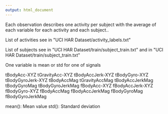 ```yaml
---
output: html_document
---
```

Each observation describes one activity per subject  with the average of each variable for each activity and each subject..

List of activities see in "UCI HAR Dataset/activity_labels.txt"

List of subjects see in "UCI HAR Dataset/train/subject_train.txt" 
and in "UCI HAR Dataset/train/subject_train.txt" 

One variable is mean or std for one of signals

tBodyAcc-XYZ
tGravityAcc-XYZ
tBodyAccJerk-XYZ
tBodyGyro-XYZ
tBodyGyroJerk-XYZ
tBodyAccMag
tGravityAccMag
tBodyAccJerkMag
tBodyGyroMag
tBodyGyroJerkMag
fBodyAcc-XYZ
fBodyAccJerk-XYZ
fBodyGyro-XYZ
fBodyAccMag
fBodyAccJerkMag
fBodyGyroMag
fBodyGyroJerkMag

mean(): Mean value
std(): Standard deviation